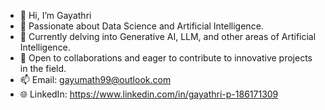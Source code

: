 - 👋 Hi, I’m Gayathri
- 👀 Passionate about Data Science and Artificial Intelligence.
- 🌱 Currently delving into Generative AI, LLM, and other areas of Artificial Intelligence.
- 💞️ Open to collaborations and eager to contribute to innovative projects in the field.     
- 📫 Email: gayumath99@outlook.com
- 🌐 LinkedIn: https://www.linkedin.com/in/gayathri-p-186171309
  


<!---
gayusri-ds/gayusri-ds is a ✨ special ✨ repository because its `README.md` (this file) appears on your GitHub profile.
You can click the Preview link to take a look at your changes.
--->
